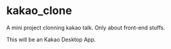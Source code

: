 # kakao_clone
 A mini project clonning kakao talk. Only about front-end stuffs.

This will be an Kakao Desktop App.